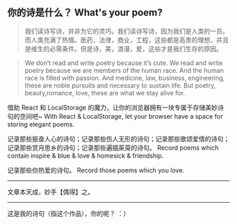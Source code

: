 ## 你的诗是什么？ What's your poem?

>我们读诗写诗，并非为它的灵巧。我们读诗写诗，因为我们是人类的一员。而人类充满了热情。医药，法律，商业，工程，这些都是高贵的理想，并且是维生的必需条件。但是诗，美，浪漫，爱，这些才是我们生存的原因。

>We don’t read and write poetry because it’s cute. We read and write poetry because we are members of the human race. And the human race is filled with passion. And medicine, law, business, engineering, these are noble pursuits and necessary to sustain life. But poetry, beauty,romance, love, these are what we stay alive for.

借助 React 和 LocalStorage 的魔力，让你的浏览器拥有一块专属于存储美妙诗句的空间吧~
With React & LocalStorage, let your browser have a space for storing elegant poems.

记录那些振奋人心的诗句；记录那些伤人无形的诗句；记录那些歌颂爱情的诗句；记录那些赏月思乡的诗句；记录那些遍插茱萸的诗句。
Record poems which contain inspire & blue & love & homesick & friendship.

记录那些你热爱的诗句。
Record those poems which you love.

***

文章本天成，妙手【偶得】之。

***

这是我的诗句（指这个作品），你的呢？ ：）